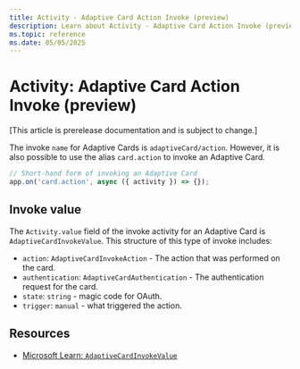 ```yaml
---
title: Activity - Adaptive Card Action Invoke (preview)
description: Learn about Activity - Adaptive Card Action Invoke (preview)
ms.topic: reference
ms.date: 05/05/2025
---
```


# Activity: Adaptive Card Action Invoke (preview)

[This article is prerelease documentation and is subject to change.]

The invoke `name` for Adaptive Cards is `adaptiveCard/action`. However, it is also possible to use the alias `card.action` to invoke an Adaptive Card.

<!-- langtabs-start -->
```typescript
// Short-hand form of invoking an Adaptive Card
app.on('card.action', async ({ activity }) => {});
```
<!-- langtabs-end -->

## Invoke value

The `Activity.value` field of the invoke activity for an Adaptive Card is `AdaptiveCardInvokeValue`. This structure of this type of invoke includes:

- `action`: `AdaptiveCardInvokeAction` - The action that was performed on the card.
- `authentication`: `AdaptiveCardAuthentication` - The authentication request for the card.
- `state`: `string` - magic code for OAuth.
- `trigger`: `manual` - what triggered the action.

## Resources

- [Microsoft Learn: `AdaptiveCardInvokeValue`](/javascript/api/botframework-schema/adaptivecardinvokevalue)
